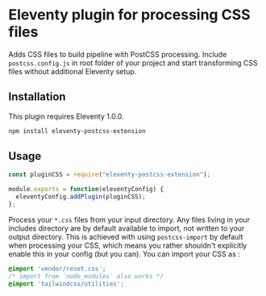 # Eleventy plugin for processing CSS files

Adds CSS files to build pipeline with PostCSS processing. Include `postcss.config.js` in root folder of your project and start transforming CSS files without additional Eleventy setup.

## Installation

This plugin requires Eleventy 1.0.0.

```sh
npm install eleventy-postcss-extension
```

## Usage

```js
const pluginCSS = require("eleventy-postcss-extension");

module.exports = function(eleventyConfig) {
  eleventyConfig.addPlugin(pluginCSS);
};
```

Process your `*.css` files from your input directory. Any files living in your includes directory are by default available to import, not written to your output directory. This is achieved with using `postcss-import` by default when processing your CSS, which means you rather shouldn't explicitly enable this in your config (but you can). You can import your CSS as :

```css
@import 'vendor/reset.css';
/* import from `node_modules` also works */
@import 'tailwindcss/utilities';
```
